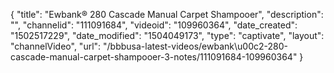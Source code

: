 {
    "title": "Ewbank&reg; 280 Cascade Manual Carpet Shampooer",
    "description": "",
    "channelid": "111091684",
    "videoid": "109960364",
    "date_created": "1502517229",
    "date_modified": "1504049173",
    "type": "captivate",
    "layout": "channelVideo",
    "url": "\/bbbusa-latest-videos\/ewbank\u00c2-280-cascade-manual-carpet-shampooer-3-notes\/111091684-109960364"
}